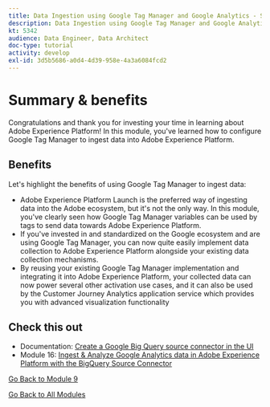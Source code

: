 ```yaml
---
title: Data Ingestion using Google Tag Manager and Google Analytics - Summary
description: Data Ingestion using Google Tag Manager and Google Analytics - Summary
kt: 5342
audience: Data Engineer, Data Architect
doc-type: tutorial
activity: develop
exl-id: 3d5b5686-a0d4-4d39-958e-4a3a6084fcd2
---
```

# Summary & benefits

Congratulations and thank you for investing your time in learning about Adobe Experience Platform! 
In this module, you've learned how to configure Google Tag Manager to ingest data into Adobe Experience Platform. 

## Benefits

Let's highlight the benefits of using Google Tag Manager to ingest data:

- Adobe Experience Platform Launch is the preferred way of ingesting data into the Adobe ecosystem, but it's not the only way. In this module, you've clearly seen how Google Tag Manager variables can be used by tags to send data towards Adobe Experience Platform.
- If you've invested in and standardized on the Google ecosystem and are using Google Tag Manager, you can now quite easily implement data collection to Adobe Experience Platform alongside your existing data collection mechanisms.
- By reusing your existing Google Tag Manager implementation and integrating it into Adobe Experience Platform, your collected data can now power several other activation use cases, and it can also be used by the Customer Journey Analytics application service which provides you with advanced visualization functionality

## Check this out

- Documentation: [Create a Google Big Query source connector in the UI](https://experienceleague.adobe.com/docs/experience-platform/sources/ui-tutorials/create/databases/bigquery.html)
- Module 16: [Ingest & Analyze Google Analytics data in Adobe Experience Platform with the BigQuery Source Connector](../module16/customer-journey-analytics-bigquery-gcp.md)

[Go Back to Module 9](./data-ingestion-using-google-tag-manager-and-google-analytics.md)

[Go Back to All Modules](../../overview.md)
